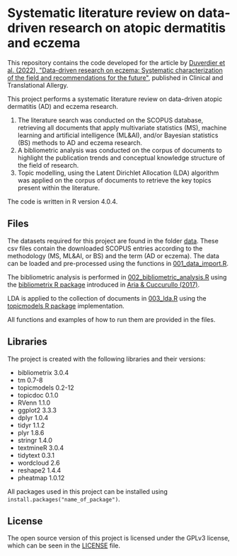 # Systematic literature review on data-driven research on atopic dermatitis and eczema
 
This repository contains the code developed for the article by [Duverdier et al. (2022), "Data-driven research on eczema: Systematic characterization of the field and recommendations for the future"](https://doi.org/10.1002/clt2.12170), published in Clinical and Translational Allergy. 
 
This project performs a systematic literature review on data-driven atopic dermatitis (AD) and eczema research. 
1. The literature search was conducted on the SCOPUS database, retrieving all documents that apply multivariate statistics (MS), machine learning and artificial intelligence (ML&AI), and/or Bayesian statistics (BS) methods to AD and eczema research. 
2. A bibliometric analysis was conducted on the corpus of documents to highlight the publication trends and conceptual knowledge structure of the field of research. 
3. Topic modelling, using the Latent Dirichlet Allocation (LDA) algorithm was applied on the corpus of documents to retrieve the key topics present within the literature.


The code is written in R version 4.0.4.


## Files
The datasets required for this project are found in the folder [data](data). These csv files contain the downloaded SCOPUS entries according to the methodology (MS, ML&AI, or BS) and the term (AD or eczema). The data can be loaded and pre-processed using the functions in [001_data_import.R](001_data_import.R).

The bibliometric analysis is performed in [002_bibliometric_analysis.R](002_bibliometric_analysis.R) using the [bibliometrix R package](https://www.bibliometrix.org) introduced in [Aria & Cuccurullo (2017)](https://doi.org/10.1016/j.joi.2017.08.007).

LDA is applied to the collection of documents in [003_lda.R](003_lda.R) using the [topicmodels R package](https://cran.r-project.org/web/packages/topicmodels/index.html) implementation. 

All functions and examples of how to run them are provided in the files.
	
## Libraries
The project is created with the following libraries and their versions:
* bibliometrix 3.0.4
* tm 0.7-8
* topicmodels 0.2-12
* topicdoc 0.1.0
* RVenn 1.1.0
* ggplot2 3.3.3
* dplyr 1.0.4
* tidyr 1.1.2
* plyr 1.8.6
* stringr 1.4.0
* textmineR 3.0.4
* tidytext 0.3.1
* wordcloud 2.6
* reshape2 1.4.4
* pheatmap 1.0.12

All packages used in this project can be installed using `install.packages("name_of_package")`.


## License
The open source version of this project is licensed under the GPLv3 license, which can be seen in the [LICENSE](LICENSE) file.
